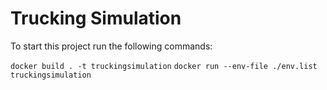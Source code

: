 # Trucking Simulation
To start this project run the following commands:

`docker build . -t truckingsimulation`
`docker run --env-file ./env.list truckingsimulation`